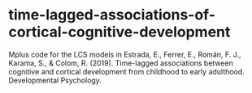 # time-lagged-associations-of-cortical-cognitive-development
Mplus code for the LCS models in
Estrada, E., Ferrer, E., Román, F. J., Karama, S., & Colom, R. (2019). Time-lagged associations between cognitive and cortical development from childhood to early adulthood. Developmental Psychology.
